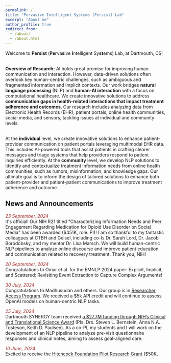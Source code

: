 ```yaml
---
permalink: /
title: "Pervasive Intelligent Systems (Persist) Lab"
excerpt: "About me"
author_profile: true
redirect_from: 
  - /about/
  - /about.html
---
```


<!-- 
<font color="red" size ="4">This website is under construction. Visit next week please.</font>
 -->
 <!--We are a research group in the <a href="https://web.cs.dartmouth.edu/" style="text-decoration: none">Department of Computer Science</a> at Dartmouth College. 
 -->
 
<p align="justify">
Welcome to <b>Persist</b> (<b>Per</b>va<b>s</b>ive <b>I</b>ntelligent Sy<b>st</b>ems) Lab, at Dartmouth, CS! <br/><br/>
  
<b>Overview of Research:</b> AI holds great promise for improving human communication and interaction. However, data-driven solutions often overlook key human-centric challenges, such as ambiguous and fragmented information and implicit contexts. Our work bridges <b>natural language processing</b> (NLP) and <b>human-AI interaction</b> with a focus on computational healthcare. We create innovative solutions to address <b>communication gaps in health-related interactions that impact treatment adherence and outcomes</b>. Our research includes analyzing data from Electronic Health Records (EHR), patient portals, online health communities, social media, and sensors, tackling issues at individual and community levels. <br/><br/>

At the <b>individual</b> level, we create innovative solutions to enhance patient-provider communication on patient portals leveraging multimodal EHR data. This includes AI-powered tools that assist patients in crafting clearer messages and triage systems that help providers respond to patient inquiries efficiently. At the <b>community</b> level, we develop NLP solutions to identify and contextualize treatment information needs from online health communities, such as rumors, misinformation, and knowledge gaps. Our ultimate goal is to inform the design of tailored solutions to enhance both patient-provider and patient-patient communications to improve treatment adherence and outcome. 

</p> 




## <font> News and Announcements </font>

<div style="height: 450px; overflow: auto;">
  <font color="brown"><i>23 September, 2024</i></font> <br/>
<font> It's official! Our NIH R21 titled "Characterizing Information Needs and Peer Engagement Regarding
Medication for Opioid Use Disorder on Social Media" has been awarded ($451K, role: PI)! I am so thankful to my fantastic colleagues at CTBH and Geisel, including co-Is Dr. Sarah Lord, Dr. Jacob Borodobsky, and my mentor Dr. Lisa Marsch. 
We will build human-centric NLP pipelines to analyze online discourse and improve patient education and communication related to recovery treatment. Thank you, NIH!
</font> <br/>

<font color="brown"><i>20 September, 2024</i></font> <br/>
<font> Congratulations to Omar et al. for the <a href="https://2024.emnlp.org/" style="text-decoration: none"> EMNLP 2024</a> paper: <a href="https://omar-sharif03.github.io/DiscourseEE/" style="text-decoration: none"> Explicit, Implicit, and Scattered: Revisiting Event Extraction to Capture Complex Arguments</a>!
</font> <br/>

<font color="brown"><i>30 July, 2024</i></font> <br/>
<font> Congratulations to Madhusudan and others.  Our group is in <a href="https://openai.com/form/researcher-access-program/">Researcher Access Program</a>. We received a $5k API credit and will continue to assess OpenAI models on human-centric NLP tasks. 
</font> <br/>

<font color="brown"><i>25 July, 2024</i></font> <br/>
<font> Dartmouth SYNERGY team received <a href="https://geiselmed.dartmouth.edu/news/2024/28m-federal-grant-to-fund-medical-innovations-from-dartmouth-health-research/">a $27.7M funding through NIH’s Clinical and Translational Science Award</a> (PIs: Drs. Steven L. Bernstein, Anna N.A. Tosteson, Keith D. Paulsen). As a co-PI, my students and I will work on the development of an NLP pipeline to analyze pre-visit questionnaire responses and clinical notes, aiming to assess goal-aligned care.
</font> <br/>
  
<font color="brown"><i>10 June, 2024</i></font> <br/>
<font> Excited to receive the <a href="https://www.dartmouth-hitchcock.org/hitchcock-foundation/pilot-research-grants">Hitchcock Foundation Pilot Research Grant</a>
 ($50K, role: PI). In collaboration with DHMC providers, we will develop human-centric NLP solutions to triage patient portal messages. We also made it to the final round of the <a href="https://www.c4tbh.org/accelerator/">DIADH Accelerator</a>.
</font> <br/>

<font color="brown"><i>4 June, 2024</i></font> <br/>
<font> We successfully wrapped the <a href="https://sites.google.com/view/real-info-2024/overview" style="text-decoration: none">Reliable Evaluation of LLMs for Factual Information (REAL-Info)</a> workshop at <a href="https://www.icwsm.org/2024/index.html/" style="text-decoration: none">ICWSM-2024</a>! Thanks to my wonderful co-organizers, students, and all our participants! Special thanks to Dr. Munmun De Choudhury for her amazing keynote!
</font> <br/>

<font color="brown"><i>16 May, 2024</i></font> <br/>
<font> Congratulations to Omar et al. for the <a href="https://2024.aclweb.org/" style="text-decoration: none"> ACL 2024</a> paper: <a href="https://aclanthology.org/2024.acl-long.454/" style="text-decoration: none"> Deciphering Hate: Identifying Hateful Memes and Their Targets</a>!
</font> <br/>

<font color="brown"><i>21 April, 2024</i></font> <br/>
<font> Check out our paper  <a href="https://workshop-proceedings.icwsm.org/pdf/2024_33.pdf" style="text-decoration: none">Do LLMs Find Human Answers To Fact-Driven Questions Perplexing? A Case Study on Reddit</a>, at <a href="https://sites.google.com/view/real-info-2024/overview" style="text-decoration: none"> Reliable Evaluation of LLMs for Factual Information (REAL-Info)</a> workshop, co-located with <a href="https://www.icwsm.org/2024/index.html/" style="text-decoration: none">ICWSM-2024</a>.
</font> <br/>

<font color="brown"><i>8 March, 2024</i></font> <br/>
<font> We have posted two new pre-prints on arXiv! (1) <a href="https://arxiv.org/abs/2403.03304" style="text-decoration: none">Mad Libs Are All You Need: Augmenting Cross-Domain Document-Level Event Argument Data</a> (2) <a href="https://arxiv.org/abs/2403.03336" style="text-decoration: none">Scope of Large Language Models for Mining Emerging Opinions in Online Health Discourse</a>. Check them out! 
</font> <br/>

<!--
<font color="brown"><i>10 June, 2024</i></font> <br/>
<font> Our project on triaging patient portal messages made it to the final round of the <a href="https://www.c4tbh.org/accelerator/">DIADH Accelerator</a>
</font> <br/>

<font color="brown"><i>31 January, 2024</i></font> <br/>
<font> Our workshop, titled <a href="https://sites.google.com/view/real-info-2024/overview" style="text-decoration: none">Reliable Evaluation of LLMs for Factual Information (REAL-Info)</a>, has been accepted at <a href="https://www.icwsm.org/2024/index.html/" style="text-decoration: none">ICWSM-2024</a>.  Please consider submitting your relevant work to this workshop!
</font> <br/>
-->



<font color="brown"><i>17 January, 2024</i></font> <br/>
<font> One paper on Multimodal Learning accepted at <a href="https://sites.google.com/view/eacl2024srw" style="text-decoration: none">EACL-2024 SRW</a>. Congratulations to Eftekhar, Omar, and other co-authors. 
</font> <br/>

<font color="brown"><i>09 December, 2023</i></font> <br/>
<font> One paper accepted at <a href="https://aaai.org/aaai-conference/" style="text-decoration: none">AAAI-2024</a>. Congratulations to Omar, Madhu, and other co-authors. 
</font> <br/>
  
<font color="brown"><i>23 October, 2023</i></font> <br/>
<font> One paper accepted in <a href="https://gem-benchmark.com/workshop" style="text-decoration: none">GEM Workshop</a> at <a href="https://2023.emnlp.org/" style="text-decoration: none">EMNLP-2023</a>. Congratulations to Joey and other co-authors. 
</font> <br/>
  
<font color="brown"><i>06 October, 2023</i></font> <br/>
<font> Two papers accepted at <a href="https://2023.emnlp.org/" style="text-decoration: none">EMNLP-2023</a>. Congratulations to Joey, Parker, and Omar! Papers and codes will be released soon. 
</font> <br/>

<font color="brown"><i>21 August, 2023</i></font> <br/>
<font> Congratulations to Joey for successfully passing his Research Presentation Exam (RPE).</font> <br/>

<font color="brown"><i>15 July, 2023</i></font> <br/>
<font> One <a href="https://arxiv.org/abs/2301.11508" style="text-decoration: none"><font>paper</font></a> accepted at <a href="https://www.icwsm.org/2023/index.html/call_for_submissions.html" style="text-decoration: none">ICWSM-2024</a>. Congratulations to Will, Omar, Madhu, and other authors!
</font> <br/>

<font color="brown"><i>26 June, 2023</i></font> <br/>
<font> Congratulations to Parker for presenting his <a href="https://arxiv.org/pdf/2303.09366.pdf" style="text-decoration: none"><font>paper</font></a> in <a href="https://ieeeichi.github.io/ICHI2023/" style="text-decoration: none"><font>ICHI-23</font></a>.
</font> <br/>

<font color="brown"><i>5 June, 2023</i></font> <br/>
<font> Congratulations to Joey and Parker for presenting their papers (<a href="https://ojs.aaai.org/index.php/ICWSM/article/view/22140" style="text-decoration: none"><font>Paper-1</font></a>, <a href="https://ojs.aaai.org/index.php/ICWSM/article/view/22210" style="text-decoration: none"><font>Paper-2</font></a>) in <a href="https://www.icwsm.org/2023/index.html/index.html" style="text-decoration: none"><font>ICWSM-23</font></a>.
</font> <br/>

<font color="brown"><i>12 September, 2022</i></font> <br/>
<font> Congratulations to Omar for being awarded the <b>Presidential Graduate Fellowship</b> from Dartmouth. 
</font> <br/>


<font color="brown"><i>10 September, 2022</i></font> <br/>
<font> Welcome to our new PhD students, Madhusudan Basak and Omar Sharif!
</font> <br/>

<font color="brown"><i>21 August, 2022</i></font> <br/>
<font> Welcome to Lutz Lu, Vasavi Garimella, Dae Lim Chung, Vasavi Garimella, Garrett Johnston, Burke Jaeger, Love Tsai, Zhanel Nugmanova, who have joined the PersistLab!
</font> <br/>

<font color="brown"><i>22 May, 2022</i></font> <br/>
<font> Congratulations to Parker on being named a <a href="https://graduate.dartmouth.edu/academics/programs/phd-innovation-program-dartmouth" style="text-decoration: none"><font>Guarini PhD Innovation Fellow</font></a>.
</font>
</div>


